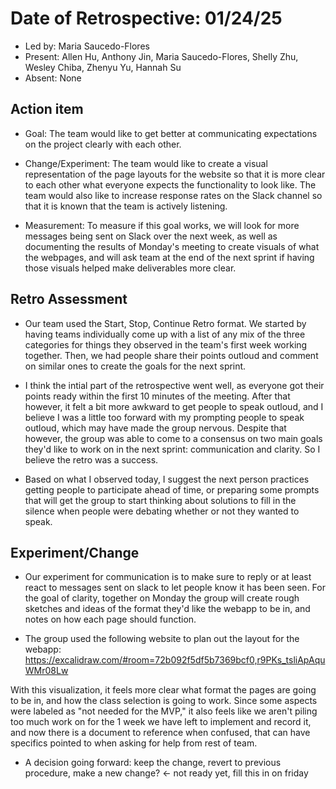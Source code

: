 # Date of Retrospective: 01/24/25

* Led by: Maria Saucedo-Flores
* Present: Allen Hu, Anthony Jin, Maria Saucedo-Flores, Shelly Zhu, Wesley Chiba, Zhenyu Yu, Hannah Su
* Absent: None

## Action item

* Goal: The team would like to get better at communicating expectations on the project clearly with each other.  

* Change/Experiment: The team would like to create a visual representation of the page layouts for the website
  so that it is more clear to each other what everyone expects the functionality to look like. The team would also
  like to increase response rates on the Slack channel so that it is known that the team is actively listening. 

* Measurement: To measure if this goal works, we will look for more messages being sent on Slack over the next week, as
  well as documenting the results of Monday's meeting to create visuals of what the webpages, and will ask team at the end
  of the next sprint if having those visuals helped make deliverables more clear.


## Retro Assessment 

* Our team used the Start, Stop, Continue Retro format. We started by having teams individually come up with a list of any
mix of the three categories for things they observed in the team's first week working together. Then, we had people share
their points outloud and comment on similar ones to create the goals for the next sprint.
  
* I think the intial part of the retrospective went well, as everyone got their points ready within the first 10 minutes of the meeting.
After that however, it felt a bit more awkward to get people to speak outloud, and I believe I was a little too forward with my prompting
people to speak outloud, which may have made the group nervous. Despite that however, the group was able to come to a consensus on two 
main goals they'd like to work on in the next sprint: communication and clarity. So I believe the retro was a success. 

* Based on what I observed today, I suggest the next person practices getting people to participate ahead of time, or preparing some
prompts that will get the group to start thinking about solutions to fill in the silence when people were debating whether or not they
wanted to speak. 

## Experiment/Change

* Our experiment for communication is to make sure to reply or at least react to messages sent on slack to let people know it has been seen.
For the goal of clarity, together on Monday the group will create rough sketches and ideas of the format they'd like the webapp to be in, and 
notes on how each page should function. 

* The group used the following website to plan out the layout for the webapp: https://excalidraw.com/#room=72b092f5df5b7369bcf0,r9PKs_tsliApAquWMr08Lw

With this visualization, it feels more clear what format the pages are going to be in, and how the class selection is going to work. Since some 
aspects were labeled as "not needed for the MVP," it also feels like we aren't piling too much work on for the 1 week we have left to implement and
record it, and now there is a document to reference when confused, that can have specifics pointed to when asking for help from rest of team. 

* A decision going forward: keep the change, revert to previous procedure, make a new change? <- not ready yet, fill this in on friday

